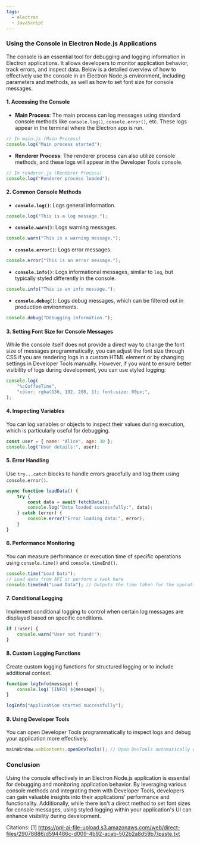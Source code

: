 ```yaml
---
tags:
  - electron
  - JavaScript
---
```

### Using the Console in Electron Node.js Applications

The console is an essential tool for debugging and logging information in Electron applications. It allows developers to monitor application behavior, track errors, and inspect data. Below is a detailed overview of how to effectively use the console in an Electron Node.js environment, including parameters and methods, as well as how to set font size for console messages.

#### 1. **Accessing the Console**

- **Main Process**: The main process can log messages using standard console methods like `console.log()`, `console.error()`, etc. These logs appear in the terminal where the Electron app is run.

```javascript
// In main.js (Main Process)
console.log("Main process started");
```

- **Renderer Process**: The renderer process can also utilize console methods, and these logs will appear in the Developer Tools console.

```javascript
// In renderer.js (Renderer Process)
console.log("Renderer process loaded");
```

#### 2. **Common Console Methods**

- **`console.log()`**: Logs general information.
  
```javascript
console.log("This is a log message.");
```

- **`console.warn()`**: Logs warning messages.
  
```javascript
console.warn("This is a warning message.");
```

- **`console.error()`**: Logs error messages.
  
```javascript
console.error("This is an error message.");
```

- **`console.info()`**: Logs informational messages, similar to `log`, but typically styled differently in the console.

```javascript
console.info("This is an info message.");
```

- **`console.debug()`**: Logs debug messages, which can be filtered out in production environments.

```javascript
console.debug("Debugging information.");
```

#### 3. **Setting Font Size for Console Messages**

While the console itself does not provide a direct way to change the font size of messages programmatically, you can adjust the font size through CSS if you are rendering logs in a custom HTML element or by changing settings in Developer Tools manually. However, if you want to ensure better visibility of logs during development, you can use styled logging:

```javascript
console.log(
	"%cCoffeeTime",
	"color: rgba(136, 192, 208, 1); font-size: 80px;",
);
```

#### 4. **Inspecting Variables**

You can log variables or objects to inspect their values during execution, which is particularly useful for debugging.

```javascript
const user = { name: "Alice", age: 30 };
console.log("User details:", user);
```

#### 5. **Error Handling**

Use `try...catch` blocks to handle errors gracefully and log them using `console.error()`.

```javascript
async function loadData() {
    try {
        const data = await fetchData();
        console.log("Data loaded successfully:", data);
    } catch (error) {
        console.error("Error loading data:", error);
    }
}
```

#### 6. **Performance Monitoring**

You can measure performance or execution time of specific operations using `console.time()` and `console.timeEnd()`.

```javascript
console.time("Load Data");
// Load data from API or perform a task here
console.timeEnd("Load Data"); // Outputs the time taken for the operation
```

#### 7. **Conditional Logging**

Implement conditional logging to control when certain log messages are displayed based on specific conditions.

```javascript
if (!user) {
    console.warn("User not found!");
}
```

#### 8. **Custom Logging Functions**

Create custom logging functions for structured logging or to include additional context.

```javascript
function logInfo(message) {
    console.log(`[INFO] ${message}`);
}

logInfo("Application started successfully");
```

#### 9. **Using Developer Tools**

You can open Developer Tools programmatically to inspect logs and debug your application more effectively.

```javascript
mainWindow.webContents.openDevTools(); // Open DevTools automatically when the window is created
```

### Conclusion

Using the console effectively in an Electron Node.js application is essential for debugging and monitoring application behavior. By leveraging various console methods and integrating them with Developer Tools, developers can gain valuable insights into their applications' performance and functionality. Additionally, while there isn't a direct method to set font sizes for console messages, using styled logging within your application's UI can enhance visibility during development.

Citations:
[1] https://ppl-ai-file-upload.s3.amazonaws.com/web/direct-files/29078886/d594486c-d009-4b92-acab-502b2a8d59b7/paste.txt